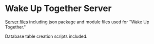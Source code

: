 # Wake Up Together Server

[Server files]() including json package and module files used for "Wake Up Together."

Database table creation scripts included.
